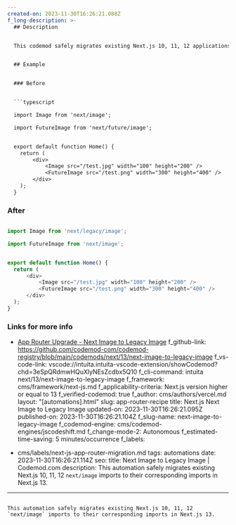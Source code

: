 ```yaml
---
created-on: 2023-11-30T16:26:21.088Z
f_long-description: >-
  ## Description


  This codemod safely migrates existing Next.js 10, 11, 12 applications importing `next/image` to the renamed `next/legacy/image` import in Next.js 13 by replacing `next/image` imports with `next/legacy/image` and replacing `next/future/image` imports with `next/image`.


  ## Example


  ### Before


  ```typescript

  import Image from 'next/image';

  import FutureImage from 'next/future/image';


  export default function Home() {
  	return (
  		<div>
  			<Image src="/test.jpg" width="100" height="200" />
  			<FutureImage src="/test.png" width="300" height="400" />
  		</div>
  	);
  }

  ```


  ### After


  ```typescript

  import Image from 'next/legacy/image';

  import FutureImage from 'next/image';


  export default function Home() {
  	return (
  		<div>
  			<Image src="/test.jpg" width="100" height="200" />
  			<FutureImage src="/test.png" width="300" height="400" />
  		</div>
  	);
  }

  ```


  ### Links for more info


  * [App Router Upgrade - Next Image to Legacy Image](https://nextjs.org/docs/pages/building-your-application/upgrading/codemods#next-image-to-legacy-image)
f_github-link: https://github.com/codemod-com/codemod-registry/blob/main/codemods/next/13/next-image-to-legacy-image
f_vs-code-link: vscode://intuita.intuita-vscode-extension/showCodemod?chd=3eSpQRdmwHQuXlyNEsZcdbx5Q10
f_cli-command: intuita next/13/next-image-to-legacy-image
f_framework: cms/framework/next-js.md
f_applicability-criteria: Next.js version higher or equal to 13
f_verified-codemod: true
f_author: cms/authors/vercel.md
layout: "[automations].html"
slug: app-router-recipe
title: Next.js Next Image to Legacy Image
updated-on: 2023-11-30T16:26:21.095Z
published-on: 2023-11-30T16:26:21.104Z
f_slug-name: next-image-to-legacy-image
f_codemod-engine: cms/codemod-engines/jscodeshift.md
f_change-mode-2: Autonomous
f_estimated-time-saving: 5 minutes/occurrence
f_labels:
  - cms/labels/next-js-app-router-migration.md
tags: automations
date: 2023-11-30T16:26:21.114Z
seo:
  title: Next Image to Legacy Image | Codemod.com
  description: This automation safely migrates existing Next.js 10, 11, 12
    `next/image` imports to their corresponding imports in Next.js 13.
---
```

This automation safely migrates existing Next.js 10, 11, 12 `next/image` imports to their corresponding imports in Next.js 13.
